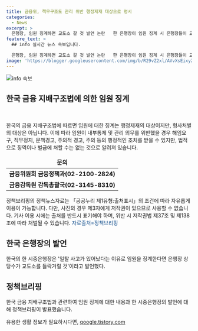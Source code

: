 ```yaml
---
title: 금융위, 책무구조도 관리 위반 행정제재 대상으로 명시
categories:
  - News
excerpt: >
  은행장, 임원 징계하면 교도소 갈 것 발언 논란   한 은행장이 임원 징계 시 은행장들이 교도소에 갈 것이라는 발언으로 논란이 일고 있습니다. 금융위는 이에 대해 지배구조법에 따른 행정제재가 가능하나, 형사처벌은 아니라고 밝혔습니다. 관련 문의는 금융위원회 나 금융감독원으로 할 수 있습니다. (출처: 정책브리핑 www.korea.kr)
feature_text: >
  ## info 실시간 뉴스 속보입니다.

  은행장, 임원 징계하면 교도소 갈 것 발언 논란   한 은행장이 임원 징계 시 은행장들이 교도소에 갈 것이라는 발언으로 논란이 일고 있습니다. 금융위는 이에 대해 지배구조법에 따른 행정제재가 가능하나, 형사처벌은 아니라고 밝혔습니다. 관련 문의는 금융위원회 나 금융감독원으로 할 수 있습니다. (출처: 정책브리핑 www.korea.kr)
image: 'https://blogger.googleusercontent.com/img/b/R29vZ2xl/AVvXsEixyZcFfHzMRdzZMjFBmAUKJYCLCGyLL1o632UiGVXcaFdKo_bkvkuCioo0uUKlGfBVcT3P84aROyZIXSBEx3Aw5nCQ3pTgDom1WDC4m8eifvWiAmWEEVb4x6G_l8C0QH225ldMjyaFvpxGEBGNO37VmDTDMHGhJPq73UglMfDca1-0aw/s1600/blogspot.png'
---
```


<p><img src="https://blogger.googleusercontent.com/img/b/R29vZ2xl/AVvXsEixyZcFfHzMRdzZMjFBmAUKJYCLCGyLL1o632UiGVXcaFdKo_bkvkuCioo0uUKlGfBVcT3P84aROyZIXSBEx3Aw5nCQ3pTgDom1WDC4m8eifvWiAmWEEVb4x6G_l8C0QH225ldMjyaFvpxGEBGNO37VmDTDMHGhJPq73UglMfDca1-0aw/s1600/blogspot.png" alt="info 속보" /></p>

<h2 data-ke-size="size26">한국 금융 지배구조법에 의한 임원 징계</h2>

<p data-ke-size="size16">&nbsp;</p>

<p data-ke-size="size16">한국의 금융 지배구조법에 따르면 임원에 대한 징계는 행정제재의 대상이지만, 형사처벌의 대상은 아닙니다. 이에 따라 임원이 내부통제 및 관리 의무를 위반했을 경우 해임요구, 직무정지, 문책경고, 주의적 경고, 주의 등의 행정적인 조치를 받을 수 있지만, 법적으로 징역이나 벌금에 처할 수는 없는 것으로 알려져 있습니다.</p>

<table>
<thead>
<tr>
<td style="text-align: center; height: 17px;"><b>문의</b></td>
</tr>
</thead>
<tbody>
<tr>
<td style="text-align: center; height: 17px;"><b>금융위원회 금융정책과(02-2100-2824)</b></td>
</tr>
<tr>
<td style="text-align: center; height: 17px;"><b>금융감독원 감독총괄국(02-3145-8310)</b></td>
</tr>
</tbody>
</table>

<p data-ke-size="size16">정책브리핑의 정책뉴스자료는 「공공누리 제1유형:출처표시」의 조건에 따라 자유롭게 이용이 가능합니다. 다만, 사진의 경우 제3자에게 저작권이 있으므로 사용할 수 없습니다. 기사 이용 시에는 출처를 반드시 표기해야 하며, 위반 시 저작권법 제37조 및 제138조에 따라 처벌될 수 있습니다. <span style="color: #1a5490;">자료출처=정책브리핑 </span></p>

<h2 data-ke-size="size26">한국 은행장의 발언</h2>

<p data-ke-size="size16">한국의 한 시중은행장은 '일탈 사고가 있어났다는 이유로 임원을 징계한다면 은행장 상당수가 교도소를 들락거릴 것'이라고 발언했다.</p>

<h2 data-ke-size="size26">정책브리핑</h2>

<p data-ke-size="size16">한국 금융 지배구조법과 관련하여 임원 징계에 대한 내용과 한 시중은행장의 발언에 대해 정책브리핑이 발표했습니다.</p>
유용한 생활 정보가 필요하시다면, <a href="https://qoogle.tistory.com" rel="dofollow">qoogle.tistory.com</a>


